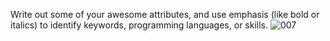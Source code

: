 Write out some of your awesome attributes, and use emphasis (like bold or italics) to identify keywords, programming languages, or skills. 
![007](https://user-images.githubusercontent.com/44141483/114267297-5328af80-9a18-11eb-8334-8e001f288cf5.jpg)
